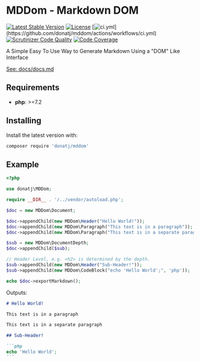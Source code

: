 # MDDom - Markdown DOM

[![Latest Stable Version](https://poser.pugx.org/donatj/mddom/version)](https://packagist.org/packages/donatj/mddom)
[![License](https://poser.pugx.org/donatj/mddom/license)](https://packagist.org/packages/donatj/mddom)
[![ci.yml](https://github.com/donatj/mddom/actions/workflows/ci.yml/badge.svg?)](https://github.com/donatj/mddom/actions/workflows/ci.yml)
[![Scrutinizer Code Quality](https://scrutinizer-ci.com/g/donatj/mddom/badges/quality-score.png?b=master)](https://scrutinizer-ci.com/g/donatj/mddom)
[![Code Coverage](https://scrutinizer-ci.com/g/donatj/mddom/badges/coverage.png?b=master)](https://scrutinizer-ci.com/g/donatj/mddom)


A Simple Easy To Use Way to Generate Markdown Using a "DOM" Like Interface

[See: docs/docs.md](docs/docs.md)



## Requirements

- **php**: >=7.2

## Installing

Install the latest version with:

```bash
composer require 'donatj/mddom'
```

## Example

```php
<?php

use donatj\MDDom;

require __DIR__ . '/../vendor/autoload.php';

$doc = new MDDom\Document;

$doc->appendChild(new MDDom\Header("Hello World!"));
$doc->appendChild(new MDDom\Paragraph("This text is in a paragraph"));
$doc->appendChild(new MDDom\Paragraph("This text is in a separate paragraph"));

$sub = new MDDom\DocumentDepth;
$doc->appendChild($sub);

// Header Level, e.g. <h2> is determined by the depth.
$sub->appendChild(new MDDom\Header("Sub-Header!"));
$sub->appendChild(new MDDom\CodeBlock("echo 'Hello World';", 'php'));

echo $doc->exportMarkdown();

```

Outputs:

````markdown
# Hello World!

This text is in a paragraph

This text is in a separate paragraph

## Sub-Header!

```php
echo 'Hello World';
```
````